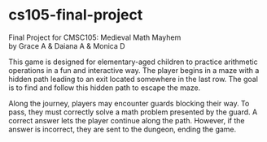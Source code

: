 # cs105-final-project
Final Project for CMSC105: Medieval Math Mayhem \
by Grace A & Daiana A &  Monica D

This game is designed for elementary-aged children to practice arithmetic operations in a fun and interactive way. 
The player begins in a maze with a hidden path leading to an exit located somewhere in the last row. The goal is 
to find and follow this hidden path to escape the maze.

Along the journey, players may encounter guards blocking their way. To pass, they must correctly solve a math 
problem presented by the guard. A correct answer lets the player continue along the path. However, if the answer 
is incorrect, they are sent to the dungeon, ending the game.
